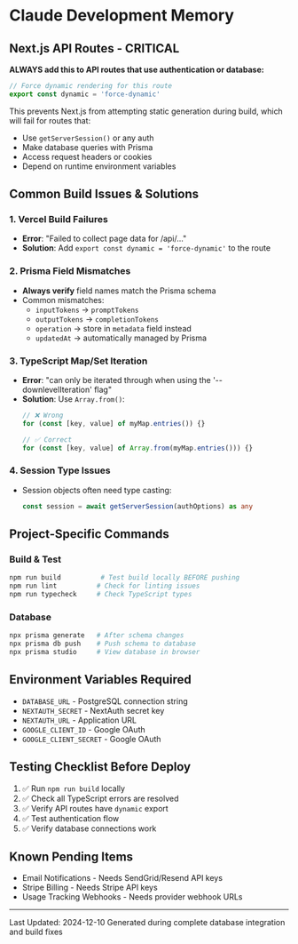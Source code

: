 # Claude Development Memory

## Next.js API Routes - CRITICAL

**ALWAYS add this to API routes that use authentication or database:**
```typescript
// Force dynamic rendering for this route
export const dynamic = 'force-dynamic'
```

This prevents Next.js from attempting static generation during build, which will fail for routes that:
- Use `getServerSession()` or any auth
- Make database queries with Prisma
- Access request headers or cookies
- Depend on runtime environment variables

## Common Build Issues & Solutions

### 1. Vercel Build Failures
- **Error**: "Failed to collect page data for /api/..."
- **Solution**: Add `export const dynamic = 'force-dynamic'` to the route

### 2. Prisma Field Mismatches
- **Always verify** field names match the Prisma schema
- Common mismatches:
  - `inputTokens` → `promptTokens`
  - `outputTokens` → `completionTokens`
  - `operation` → store in `metadata` field instead
  - `updatedAt` → automatically managed by Prisma

### 3. TypeScript Map/Set Iteration
- **Error**: "can only be iterated through when using the '--downlevelIteration' flag"
- **Solution**: Use `Array.from()`:
  ```typescript
  // ❌ Wrong
  for (const [key, value] of myMap.entries()) {}
  
  // ✅ Correct
  for (const [key, value] of Array.from(myMap.entries())) {}
  ```

### 4. Session Type Issues
- Session objects often need type casting:
  ```typescript
  const session = await getServerSession(authOptions) as any
  ```

## Project-Specific Commands

### Build & Test
```bash
npm run build          # Test build locally BEFORE pushing
npm run lint          # Check for linting issues
npm run typecheck     # Check TypeScript types
```

### Database
```bash
npx prisma generate   # After schema changes
npx prisma db push    # Push schema to database
npx prisma studio     # View database in browser
```

## Environment Variables Required
- `DATABASE_URL` - PostgreSQL connection string
- `NEXTAUTH_SECRET` - NextAuth secret key
- `NEXTAUTH_URL` - Application URL
- `GOOGLE_CLIENT_ID` - Google OAuth
- `GOOGLE_CLIENT_SECRET` - Google OAuth

## Testing Checklist Before Deploy
1. ✅ Run `npm run build` locally
2. ✅ Check all TypeScript errors are resolved
3. ✅ Verify API routes have `dynamic` export
4. ✅ Test authentication flow
5. ✅ Verify database connections work

## Known Pending Items
- Email Notifications - Needs SendGrid/Resend API keys
- Stripe Billing - Needs Stripe API keys
- Usage Tracking Webhooks - Needs provider webhook URLs

---
Last Updated: 2024-12-10
Generated during complete database integration and build fixes